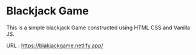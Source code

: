 # Blackjack Game

This is a simple blackjack Game constructed using HTML CSS and Vanilla JS.

URL : https://blakjackgame.netlify.app/